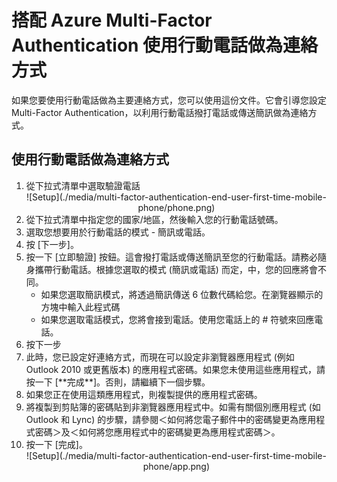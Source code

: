 <properties 
	pageTitle="搭配 Azure MFA 使用行動電話做為連絡方式" 
	description="此頁面會顯示使用者如何使用行動電話做為 Azure MFA 的主要連絡方式。" 
	services="multi-factor-authentication" 
	documentationCenter="" 
	authors="billmath" 
	manager="terrylan" 
	editor="bryanla"/>

<tags 
	ms.service="multi-factor-authentication" 
	ms.workload="identity" 
	ms.tgt_pltfrm="na" 
	ms.devlang="na" 
	ms.topic="article" 
	ms.date="06/02/2015" 
	ms.author="billmath"/>

# 搭配 Azure Multi-Factor Authentication 使用行動電話做為連絡方式

如果您要使用行動電話做為主要連絡方式，您可以使用這份文件。它會引導您設定 Multi-Factor Authentication，以利用行動電話撥打電話或傳送簡訊做為連絡方式。

## 使用行動電話做為連絡方式
<ol>
<li>從下拉式清單中選取驗證電話</li>

<center>![Setup](./media/multi-factor-authentication-end-user-first-time-mobile-phone/phone.png)</center>


<li>從下拉式清單中指定您的國家/地區，然後輸入您的行動電話號碼。</li>
<li>選取您想要用於行動電話的模式 - 簡訊或電話。</li>
<li>按 [下一步]。</li>
<li>按一下 [立即驗證] 按鈕。這會撥打電話或傳送簡訊至您的行動電話。請務必隨身攜帶行動電話。根據您選取的模式 (簡訊或電話) 而定，中，您的回應將會不同。<ul><li>如果您選取簡訊模式，將透過簡訊傳送 6 位數代碼給您。在瀏覽器顯示的方塊中輸入此程式碼</li> <li>如果您選取電話模式，您將會接到電話。使用您電話上的 # 符號來回應電話。</li></ul> <li>按下一步</li> <li>此時，您已設定好連絡方式，而現在可以設定非瀏覽器應用程式 (例如 Outlook 2010 或更舊版本) 的應用程式密碼。如果您未使用這些應用程式，請按一下 [**完成**]。否則，請繼續下一個步驟。<li>如果您正在使用這類應用程式，則複製提供的應用程式密碼。</li>

<li>將複製到剪貼簿的密碼貼到非瀏覽器應用程式中。如需有關個別應用程式 (如 Outlook 和 Lync) 的步驟，請參閱＜如何將您電子郵件中的密碼變更為應用程式密碼＞及＜如何將您應用程式中的密碼變更為應用程式密碼＞。</li>
<li>按一下 [完成]。</li>



<center>![Setup](./media/multi-factor-authentication-end-user-first-time-mobile-phone/app.png)</center>

<!---HONumber=July15_HO2-->